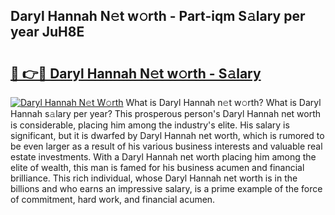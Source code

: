## Daryl Hannah N𝚎t w𝚘rth - Part-iqm S𝚊lary per year JuH8E

# <h2><a href="http://gc3nvh2.nevu.top/?p=Daryl+Hannah">🔗 👉🔴 Daryl Hannah N𝚎t w𝚘rth - S𝚊lary</a></h2>

[![Daryl Hannah N𝚎t W𝚘rth](https://i.imgur.com/Oavwk0R.jpeg)](http://gc3nvh2.nevu.top/?p=Daryl+Hannah)
What is Daryl Hannah n𝚎t w𝚘rth? What is Daryl Hannah s𝚊lary per year?
This prosperous person's Daryl Hannah net worth is considerable, placing him among the industry's elite. His salary is significant, but it is dwarfed by Daryl Hannah net worth, which is rumored to be even larger as a result of his various business interests and valuable real estate investments. With a Daryl Hannah net worth placing him among the elite of wealth, this man is famed for his business acumen and financial brilliance. This rich individual, whose Daryl Hannah net worth is in the billions and who earns an impressive salary, is a prime example of the force of commitment, hard work, and financial acumen.
